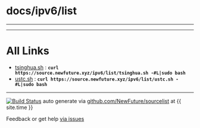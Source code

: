
# docs/ipv6/list
---



---

# All Links

* [tsinghua.sh](tsinghua.sh) : **`curl https://source.newfuture.xyz/ipv6/list/tsinghua.sh -#L|sudo bash`** 
* [ustc.sh](ustc.sh) : **`curl https://source.newfuture.xyz/ipv6/list/ustc.sh -#L|sudo bash`** 

---

[![Build Status](https://travis-ci.org/NewFuture/sourcelist.svg?branch=master)](https://travis-ci.org/NewFuture/sourcelist)
auto generate via [github.com/NewFuture/sourcelist](https://github.com/NewFuture/sourcelist) at {{ site.time }}

Feedback or get help [via issues](https://github.com/NewFuture/sourcelist/issues)
